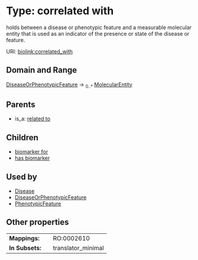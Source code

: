 
# Type: correlated with


holds between a disease or phenotypic feature and a measurable molecular entity that is used as an indicator of the presence or state of the disease or feature.

URI: [biolink:correlated_with](https://w3id.org/biolink/vocab/correlated_with)


## Domain and Range

[DiseaseOrPhenotypicFeature](DiseaseOrPhenotypicFeature.md) ->  <sub>0..*</sub> [MolecularEntity](MolecularEntity.md)

## Parents

 *  is_a: [related to](related_to.md)

## Children

 *  [biomarker for](biomarker_for.md)
 *  [has biomarker](has_biomarker.md)

## Used by

 * [Disease](Disease.md)
 * [DiseaseOrPhenotypicFeature](DiseaseOrPhenotypicFeature.md)
 * [PhenotypicFeature](PhenotypicFeature.md)

## Other properties

|  |  |  |
| --- | --- | --- |
| **Mappings:** | | RO:0002610 |
| **In Subsets:** | | translator_minimal |

